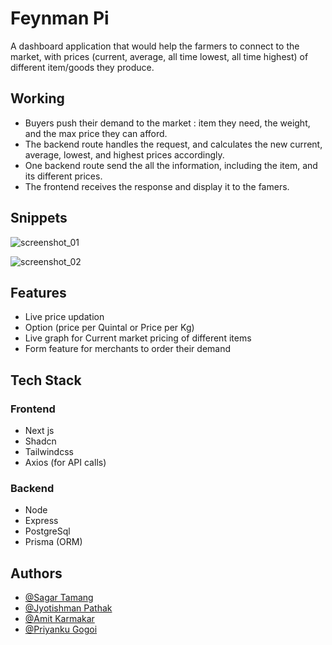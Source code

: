 
# Feynman Pi

A dashboard application that would help the farmers to connect to the market, with prices (current, average, all time lowest, all time highest) of different item/goods they produce.

## Working
- Buyers push their demand to the market : item they need, the weight, and the max price they can afford.
- The backend route handles the request, and calculates the new current, average, lowest, and highest prices accordingly.
- One backend route send the all the information, including the item, and its different prices.
- The frontend receives the response and display it to the famers.


## Snippets

![screenshot_01](https://i.postimg.cc/HkBzsjxt/93a622b9-601d-4a70-a7e8-6a4db056ee53.jpg)

![screenshot_02](https://i.postimg.cc/WzQXMyrb/Screenshot-20240325-162859.png)
## Features

- Live price updation
- Option (price per Quintal or Price per Kg)
- Live graph for Current market pricing of different items
- Form feature for merchants to order their demand


## Tech Stack
### Frontend
- Next js
- Shadcn
- Tailwindcss
- Axios (for API calls)
### Backend
- Node
- Express
- PostgreSql
- Prisma (ORM)



## Authors

- [@Sagar Tamang](https://www.github.com/SAGAR-TAMANG)
- [@Jyotishman Pathak](https://www.github.com/Jyoti1368)
- [@Amit Karmakar](https://github.com/amitkarmakar)
- [@Priyanku Gogoi](https://github.com/ppriyankuu)
